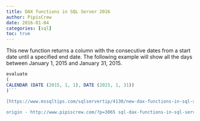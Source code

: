 ```yaml
---
title: DAX functions in SQL Server 2016
author: PipisCrew
date: 2016-01-04
categories: [sql]
toc: true
---
```


This new function returns a column with the consecutive dates from a start date until a specified end date. The following example will show all the days between January 1, 2015 and January 31, 2015.

```js
evaluate
(
CALENDAR (DATE (2015, 1, 1), DATE (2015, 1, 31))
)```

[https://www.mssqltips.com/sqlservertip/4130/new-dax-functions-in-sql-server-2016/](https://www.mssqltips.com/sqlservertip/4130/new-dax-functions-in-sql-server-2016/)

origin - http://www.pipiscrew.com/?p=3065 sql-dax-functions-in-sql-server-2016